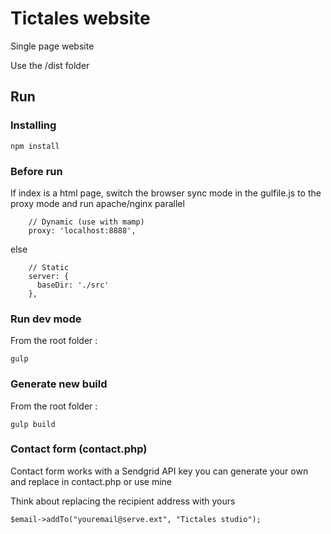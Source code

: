 # Tictales website

Single page website

Use the /dist folder

## Run

### Installing

```
npm install
```

### Before run

If index is a html page, switch the browser sync mode in the gulfile.js to the proxy mode and run apache/nginx parallel

```
    // Dynamic (use with mamp)
    proxy: 'localhost:8888',
```

else

```
    // Static
    server: {
      baseDir: './src'
    },
```

### Run dev mode

From the root folder :

```
gulp
```

### Generate new build

From the root folder :

```
gulp build
```

### Contact form (contact.php)

Contact form works with a Sendgrid API key
you can generate your own and replace in contact.php or use mine

Think about replacing the recipient address with yours

```
$email->addTo("youremail@serve.ext", "Tictales studio");

```
